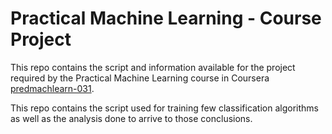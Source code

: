 # Practical Machine Learning - Course Project

This repo contains the script and information available for the project required by the Practical Machine Learning course in Coursera [predmachlearn-031](https://class.coursera.org/predmachlearn-031).

This repo contains the script used for training few classification algorithms as well as the analysis done to arrive to those conclusions.

